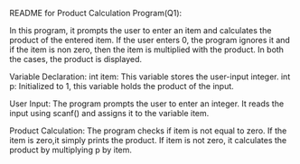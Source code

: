README for Product Calculation Program(Q1):

In this program, it prompts the user to enter an item and calculates the product of the entered item. If the user enters 0, the program ignores it and if the item is non zero, then the item is multiplied with the product. In both the cases, the product is displayed.

Variable Declaration:
int item: This variable stores the user-input integer.
int p: Initialized to 1, this variable holds the product of the input.

User Input:
The program prompts the user to enter an integer.
It reads the input using scanf() and assigns it to the variable item.

Product Calculation:
The program checks if item is not equal to zero.
If the item is zero,it simply prints the product.
If item is not zero, it calculates the product by multiplying p by item.